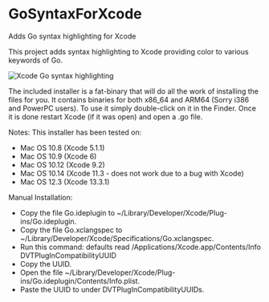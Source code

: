 # GoSyntaxForXcode
Adds Go syntax highlighting for Xcode

This project adds syntax highlighting to Xcode providing color to various keywords of Go. 

![Xcode Go syntax highlighting](https://user-images.githubusercontent.com/69224955/225790906-737b0400-b811-4a62-a686-61822ea8d835.png)

The included installer is a fat-binary that will do all the work of installing the files for you. It contains binaries for both x86_64 and ARM64 (Sorry i386 and PowerPC users). To use it simply double-click on it in the Finder. Once it is done restart Xcode (if it was open) and open a .go file. 

Notes:
This installer has been tested on:
- Mac OS 10.8 (Xcode 5.1.1)
- Mac OS 10.9 (Xcode 6)
- Mac OS 10.12 (Xcode 9.2)
- Mac OS 10.14 (Xcode 11.3 - does not work due to a bug with Xcode) 
- Mac OS 12.3 (Xcode 13.3.1)

Manual Installation:
- Copy the file Go.ideplugin to ~/Library/Developer/Xcode/Plug-ins/Go.ideplugin.
- Copy the file Go.xclangspec to ~/Library/Developer/Xcode/Specifications/Go.xclangspec.
- Run this command: defaults read /Applications/Xcode.app/Contents/Info DVTPlugInCompatibilityUUID
- Copy the UUID.
- Open the file ~/Library/Developer/Xcode/Plug-ins/Go.ideplugin/Contents/Info.plist.
- Paste the UUID to under DVTPlugInCompatibilityUUIDs.
